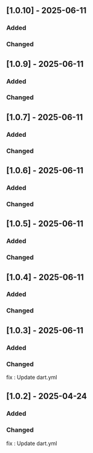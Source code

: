 ## [1.0.10] - 2025-06-11

### Added

### Changed

## [1.0.9] - 2025-06-11

### Added

### Changed

## [1.0.7] - 2025-06-11

### Added

### Changed

## [1.0.6] - 2025-06-11

### Added

### Changed

## [1.0.5] - 2025-06-11

### Added

### Changed

## [1.0.4] - 2025-06-11

### Added

### Changed

## [1.0.3] - 2025-06-11

### Added

### Changed
fix : Update dart.yml

## [1.0.2] - 2025-04-24

### Added

### Changed
fix : Update dart.yml

